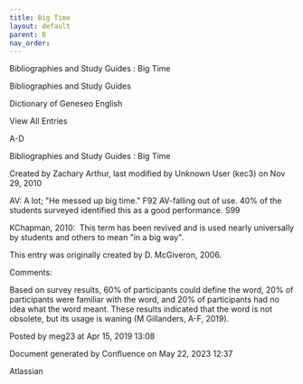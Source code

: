 ```yaml
---
title: Big Time
layout: default
parent: B
nav_order:
---
```


Bibliographies and Study Guides : Big Time

Bibliographies and Study Guides

Dictionary of Geneseo English

View All Entries

A-D

Bibliographies and Study Guides : Big Time

Created by  Zachary Arthur, last modified by  Unknown User (kec3) on Nov 29, 2010

AV: A lot; &quot;He messed up big time.&quot; F92 AV-falling out of use. 40% of the students surveyed identified this as a good performance. S99

KChapman, 2010:  This term has been revived and is used nearly universally by students and others to mean &quot;in a big way&quot;.

This entry was originally created by D. McGiveron, 2006.

Comments:

Based on survey results, 60% of participants could define the word, 20% of participants were familiar with the word, and 20% of participants had no idea what the word meant. These results indicated that the word is not obsolete, but its usage is waning (M Gillanders, A-F, 2019).

Posted by meg23 at Apr 15, 2019 13:08

Document generated by Confluence on May 22, 2023 12:37

Atlassian
